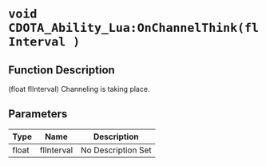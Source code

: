 # `void CDOTA_Ability_Lua:OnChannelThink(flInterval )`
## Function Description
(float flInterval) Channeling is taking place.
## Parameters
Type|Name|Description
--|--|--
float|flInterval|No Description Set

